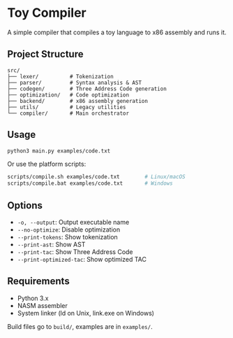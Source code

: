 # Toy Compiler

A simple compiler that compiles a toy language to x86 assembly and runs it.

## Project Structure

```
src/
├── lexer/          # Tokenization
├── parser/         # Syntax analysis & AST
├── codegen/        # Three Address Code generation
├── optimization/   # Code optimization
├── backend/        # x86 assembly generation
├── utils/          # Legacy utilities
└── compiler/       # Main orchestrator
```

## Usage

```bash
python3 main.py examples/code.txt
```

Or use the platform scripts:
```bash
scripts/compile.sh examples/code.txt        # Linux/macOS
scripts/compile.bat examples/code.txt       # Windows
```

## Options

- `-o, --output`: Output executable name
- `--no-optimize`: Disable optimization
- `--print-tokens`: Show tokenization
- `--print-ast`: Show AST
- `--print-tac`: Show Three Address Code
- `--print-optimized-tac`: Show optimized TAC

## Requirements

- Python 3.x
- NASM assembler
- System linker (ld on Unix, link.exe on Windows)

Build files go to `build/`, examples are in `examples/`.